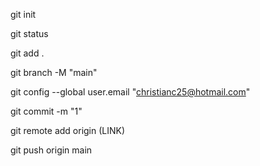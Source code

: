 git init

git status

git add .

git branch -M "main"

git config --global user.email "christianc25@hotmail.com"

git commit -m "1"

git remote add origin (LINK)

git push origin main
